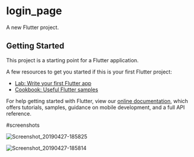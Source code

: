 # login_page

A new Flutter project.

## Getting Started

This project is a starting point for a Flutter application.

A few resources to get you started if this is your first Flutter project:

- [Lab: Write your first Flutter app](https://flutter.io/docs/get-started/codelab)
- [Cookbook: Useful Flutter samples](https://flutter.io/docs/cookbook)

For help getting started with Flutter, view our 
[online documentation](https://flutter.io/docs), which offers tutorials, 
samples, guidance on mobile development, and a full API reference.

#screenshots


![Screenshot_20190427-185825](https://user-images.githubusercontent.com/30170589/56855515-dc4a9700-6965-11e9-8ef5-667a5b77465f.png)


![Screenshot_20190427-185814](https://user-images.githubusercontent.com/30170589/56855519-f08e9400-6965-11e9-991e-d04b90a73a2a.png)
